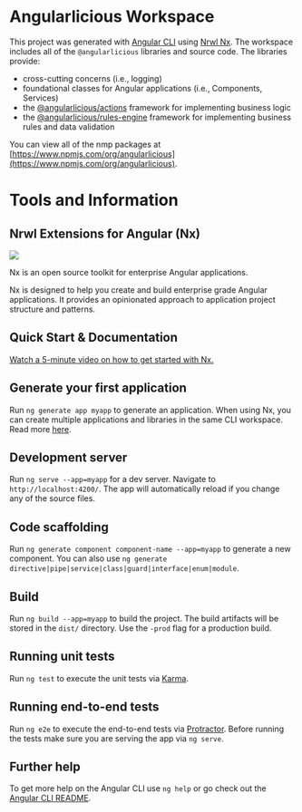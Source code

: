 # Angularlicious Workspace

This project was generated with [Angular CLI](https://github.com/angular/angular-cli) using [Nrwl Nx](https://nrwl.io/nx). The workspace includes all of the ` @angularlicious ` libraries and source code. The libraries provide:
* cross-cutting concerns (i.e., logging)
* foundational classes for Angular applications (i.e., Components, Services)
* the [@angularlicious/actions](https://www.npmjs.com/package/@angularlicious/actions) framework for implementing business logic
* the [@angularlicious/rules-engine](https://www.npmjs.com/package/@angularlicious/rules-engine) framework for implementing business rules and data validation

You can view all of the nmp packages at [https://www.npmjs.com/org/angularlicious](https://www.npmjs.com/org/angularlicious).

# Tools and Information
## Nrwl Extensions for Angular (Nx)

<a href="https://nrwl.io/nx"><img src="https://preview.ibb.co/mW6sdw/nx_logo.png"></a>

Nx is an open source toolkit for enterprise Angular applications.

Nx is designed to help you create and build enterprise grade Angular applications. It provides an opinionated approach to application project structure and patterns.

## Quick Start & Documentation

[Watch a 5-minute video on how to get started with Nx.](http://nrwl.io/nx)

## Generate your first application

Run `ng generate app myapp` to generate an application. When using Nx, you can create multiple applications and libraries in the same CLI workspace. Read more [here](http://nrwl.io/nx).

## Development server

Run `ng serve --app=myapp` for a dev server. Navigate to `http://localhost:4200/`. The app will automatically reload if you change any of the source files.

## Code scaffolding

Run `ng generate component component-name --app=myapp` to generate a new component. You can also use `ng generate directive|pipe|service|class|guard|interface|enum|module`.

## Build

Run `ng build --app=myapp` to build the project. The build artifacts will be stored in the `dist/` directory. Use the `-prod` flag for a production build.

## Running unit tests

Run `ng test` to execute the unit tests via [Karma](https://karma-runner.github.io).

## Running end-to-end tests

Run `ng e2e` to execute the end-to-end tests via [Protractor](http://www.protractortest.org/).
Before running the tests make sure you are serving the app via `ng serve`.

## Further help

To get more help on the Angular CLI use `ng help` or go check out the [Angular CLI README](https://github.com/angular/angular-cli/blob/master/README.md).
